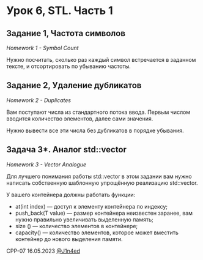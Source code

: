 # Урок 6, STL. Часть 1
## Задание 1, Частота символов
*Homework 1 - Symbol Count*

Нужно посчитать, сколько раз каждый символ встречается в заданном тексте, и отсортировать по убыванию частоты.

## Задание 2, Удаление дубликатов
*Homework 2 - Duplicates*

Вам поступают числа из стандартного потока ввода. Первым числом вводится количество элементов, далее сами значения.

Нужно вывести все эти числа без дубликатов в порядке убывания.

## Задача 3*. Аналог std::vector
*Homework 3 - Vector Analogue*

Для лучшего понимания работы std::vector в этом задании вам нужно написать собственную шаблонную упрощённую реализацию std::vector.

У вашего контейнера должны работать функции:

- at(int index) — доступ к элементу контейнера по индексу;
- push_back(T value) — размер контейнера неизвестен заранее, вам нужно правильно увеличивать выделенную память;
- size () — количество элементов в контейнере;
- capacity() — количество элементов, которое может вместить контейнер до нового выделения памяти.

CPP-07
16.05.2023
[@J1n4ed](https://github.com/J1n4ed)